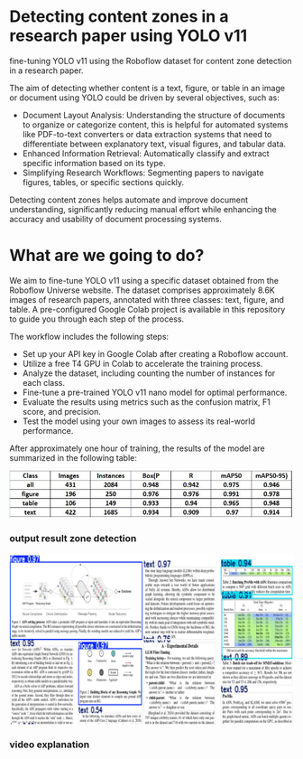 # Detecting content zones in a research paper using YOLO v11
fine-tuning YOLO v11 using the Roboflow dataset for content zone detection in a research paper.

The aim of detecting whether content is a text, figure, or table in an image or document using YOLO could be driven by several objectives, such as:
- Document Layout Analysis: Understanding the structure of documents to organize or categorize content, this is helpful for automated systems like PDF-to-text converters or data extraction systems that need to differentiate between explanatory text, visual figures, and tabular data.
- Enhanced Information Retrieval: Automatically classify and extract specific information based on its type.
- Simplifying Research Workflows: Segmenting papers to navigate figures, tables, or specific sections quickly.

Detecting content zones helps automate and improve document understanding, significantly reducing manual effort while enhancing the accuracy and usability of document processing systems.

# What are we going to do?

We aim to fine-tune YOLO v11 using a specific dataset obtained from the Roboflow Universe website. The dataset comprises approximately 8.6K images of research papers, annotated with three classes: text, figure, and table. A pre-configured Google Colab project is available in this repository to guide you through each step of the process.

The workflow includes the following steps:

- Set up your API key in Google Colab after creating a Roboflow account.
- Utilize a free T4 GPU in Colab to accelerate the training process.
- Analyze the dataset, including counting the number of instances for each class.
- Fine-tune a pre-trained YOLO v11 nano model for optimal performance.
- Evaluate the results using metrics such as the confusion matrix, F1 score, and precision.
- Test the model using your own images to assess its real-world performance.

After approximately one hour of training, the results of the model are summarized in the following table:

![](metrics_evaluation.JPG) 
###  output result zone detection
![](output_result.png)

### video explanation




